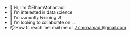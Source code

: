 - 👋 Hi, I’m @ElhamMohamadi
- 👀 I’m interested in data science 
- 🌱 I’m currently learning BI
- 💞️ I’m looking to collaborate on ...
- 📫 How to reach me: mail me on 77.mohamadi@gmail.com

<!---
ElhamMohamadi/ElhamMohamadi is a ✨ special ✨ repository because its `README.md` (this file) appears on your GitHub profile.
You can click the Preview link to take a look at your changes.
--->
